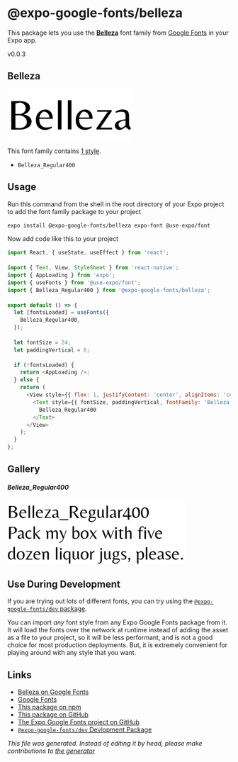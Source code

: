 # @expo-google-fonts/belleza

This package lets you use the [**Belleza**](https://fonts.google.com/specimen/Belleza) font family from [Google Fonts](https://fonts.google.com/) in your Expo app.

v0.0.3

## Belleza

![Belleza](./font-family.png)

This font family contains [1 style](#gallery).

- `Belleza_Regular400`

## Usage

Run this command from the shell in the root directory of your Expo project to add the font family package to your project
```sh
expo install @expo-google-fonts/belleza expo-font @use-expo/font
```

Now add code like this to your project
```js
import React, { useState, useEffect } from 'react';

import { Text, View, StyleSheet } from 'react-native';
import { AppLoading } from 'expo';
import { useFonts } from '@use-expo/font';
import { Belleza_Regular400 } from '@expo-google-fonts/belleza';

export default () => {
  let [fontsLoaded] = useFonts({
    Belleza_Regular400,
  });

  let fontSize = 24;
  let paddingVertical = 6;

  if (!fontsLoaded) {
    return <AppLoading />;
  } else {
    return (
      <View style={{ flex: 1, justifyContent: 'center', alignItems: 'center' }}>
        <Text style={{ fontSize, paddingVertical, fontFamily: 'Belleza_Regular400' }}>
          Belleza_Regular400
        </Text>
      </View>
    );
  }
};

```

## Gallery

##### Belleza_Regular400
![Belleza_Regular400](./916c38d3ec21ba4e080cbb7c82b60f62b023224acf789357a9338460a610def2.ttf.png)


## Use During Development

If you are trying out lots of different fonts, you can try using the [`@expo-google-fonts/dev` package](https://www.npmjs.com/package/@expo-google-fonts/dev).

You can import *any* font style from any Expo Google Fonts package from it. It will load the fonts
over the network at runtime instead of adding the asset as a file to your project, so it will be 
less performant, and is not a good choice for most production deployments. But, it is extremely convenient
for playing around with any style that you want.

## Links

- [Belleza on Google Fonts](https://fonts.google.com/specimen/Belleza)
- [Google Fonts](https://fonts.google.com/)
- [This package on npm](https://www.npmjs.com/package/@expo-google-fonts/belleza)
- [This package on GitHub](https://github.com/expo/google-fonts/tree/master/font-packages/belleza)
- [The Expo Google Fonts project on GitHub](https://github.com/expo/google-fonts)
- [`@expo-google-fonts/dev` Devlopment Package](https://github.com/expo/google-fonts/tree/master/font-packages/dev)


*This file was generated. Instead of editing it by head, please make contributions to [the generator](https://github.com/expo/google-fonts/tree/master/packages/generator)*
